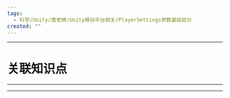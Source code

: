 ```yaml
---
tags:
  - 科学/Unity/唐老狮/Unity移动平台相关/PlayerSettings参数基础部分
created: ""
---
```


---
# 关联知识点



---




---

